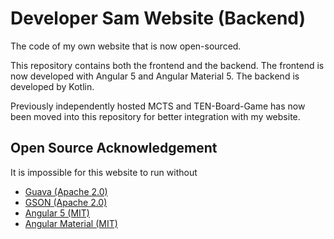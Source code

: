 Developer Sam Website (Backend)
===============================
The code of my own website that is now open-sourced.

This repository contains both the frontend and the backend. The frontend is 
now developed with Angular 5 and Angular Material 5. The backend is developed
by Kotlin.

Previously independently hosted MCTS and TEN-Board-Game has now been moved
into this repository for better integration with my website.

Open Source Acknowledgement
---------------------------
It is impossible for this website to run without 

* [Guava (Apache 2.0)](https://github.com/google/guava)
* [GSON (Apache 2.0)](https://github.com/google/gson)
* [Angular 5 (MIT)](https://github.com/angular/angular)
* [Angular Material (MIT)](https://github.com/angular/material2)
